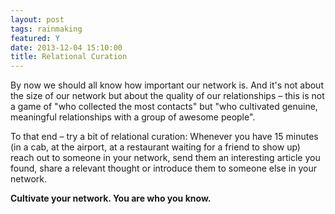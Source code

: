 ```yaml
---
layout: post
tags: rainmaking
featured: Y
date: 2013-12-04 15:10:00
title: Relational Curation
---
```

By now we should all know how important our network is. And it's not about the size of our network but about the quality of our relationships – this is not a game of "who collected the most contacts" but "who cultivated genuine, meaningful relationships with a group of awesome people".

To that end – try a bit of relational curation: Whenever you have 15 minutes (in a cab, at the airport, at a restaurant waiting for a friend to show up) reach out to someone in your network, send them an interesting article you found, share a relevant thought or introduce them to someone else in your network.

**Cultivate your network. You are who you know.**